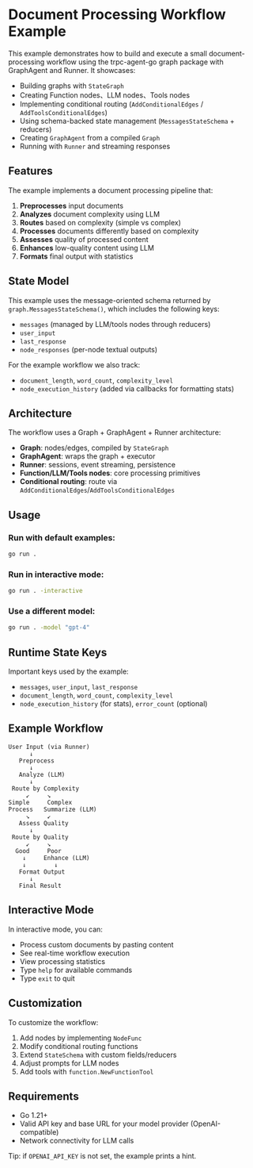 # Document Processing Workflow Example

This example demonstrates how to build and execute a small document-processing workflow using the trpc-agent-go graph package with GraphAgent and Runner. It showcases:

- Building graphs with `StateGraph`
- Creating Function nodes、LLM nodes、Tools nodes
- Implementing conditional routing (`AddConditionalEdges` / `AddToolsConditionalEdges`)
- Using schema-backed state management (`MessagesStateSchema` + reducers)
- Creating `GraphAgent` from a compiled `Graph`
- Running with `Runner` and streaming responses

## Features

The example implements a document processing pipeline that:

1. **Preprocesses** input documents
2. **Analyzes** document complexity using LLM
3. **Routes** based on complexity (simple vs complex)
4. **Processes** documents differently based on complexity
5. **Assesses** quality of processed content
6. **Enhances** low-quality content using LLM
7. **Formats** final output with statistics

## State Model

This example uses the message-oriented schema returned by `graph.MessagesStateSchema()`, which includes the following keys:

- `messages` (managed by LLM/tools nodes through reducers)
- `user_input`
- `last_response`
- `node_responses` (per-node textual outputs)

For the example workflow we also track:

- `document_length`, `word_count`, `complexity_level`
- `node_execution_history` (added via callbacks for formatting stats)

## Architecture

The workflow uses a Graph + GraphAgent + Runner architecture:

- **Graph**: nodes/edges, compiled by `StateGraph`
- **GraphAgent**: wraps the graph + executor
- **Runner**: sessions, event streaming, persistence
- **Function/LLM/Tools nodes**: core processing primitives
- **Conditional routing**: route via `AddConditionalEdges`/`AddToolsConditionalEdges`

## Usage

### Run with default examples:
```bash
go run . 
```

### Run in interactive mode:
```bash
go run . -interactive
```

### Use a different model:
```bash
go run . -model "gpt-4"
```

## Runtime State Keys

Important keys used by the example:

- `messages`, `user_input`, `last_response`
- `document_length`, `word_count`, `complexity_level`
- `node_execution_history` (for stats), `error_count` (optional)

## Example Workflow

```
User Input (via Runner)
      ↓
   Preprocess
      ↓
   Analyze (LLM)
      ↓
 Route by Complexity
     ↙     ↘
Simple     Complex
Process   Summarize (LLM)
     ↘     ↙
   Assess Quality
      ↓
 Route by Quality
     ↙     ↘
  Good     Poor
    ↓     Enhance (LLM)
    ↓        ↓
   Format Output
      ↓
   Final Result
```

## Interactive Mode

In interactive mode, you can:

- Process custom documents by pasting content
- See real-time workflow execution
- View processing statistics
- Type `help` for available commands
- Type `exit` to quit

## Customization

To customize the workflow:

1. Add nodes by implementing `NodeFunc`
2. Modify conditional routing functions
3. Extend `StateSchema` with custom fields/reducers
4. Adjust prompts for LLM nodes
5. Add tools with `function.NewFunctionTool`

## Requirements

- Go 1.21+
- Valid API key and base URL for your model provider (OpenAI-compatible)
- Network connectivity for LLM calls

Tip: if `OPENAI_API_KEY` is not set, the example prints a hint.
